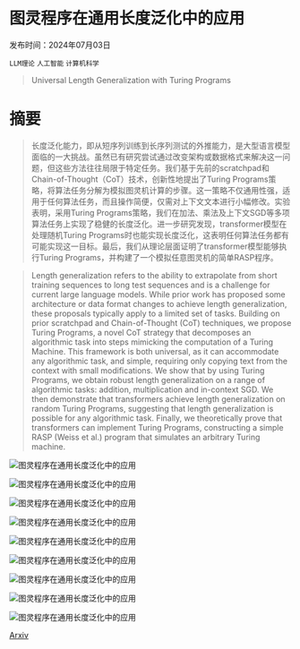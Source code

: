 # 图灵程序在通用长度泛化中的应用

发布时间：2024年07月03日

`LLM理论` `人工智能` `计算机科学`

> Universal Length Generalization with Turing Programs

# 摘要

> 长度泛化能力，即从短序列训练到长序列测试的外推能力，是大型语言模型面临的一大挑战。虽然已有研究尝试通过改变架构或数据格式来解决这一问题，但这些方法往往局限于特定任务。我们基于先前的scratchpad和Chain-of-Thought（CoT）技术，创新性地提出了Turing Programs策略，将算法任务分解为模拟图灵机计算的步骤。这一策略不仅通用性强，适用于任何算法任务，而且操作简便，仅需对上下文文本进行小幅修改。实验表明，采用Turing Programs策略，我们在加法、乘法及上下文SGD等多项算法任务上实现了稳健的长度泛化。进一步研究发现，transformer模型在处理随机Turing Programs时也能实现长度泛化，这表明任何算法任务都有可能实现这一目标。最后，我们从理论层面证明了transformer模型能够执行Turing Programs，并构建了一个模拟任意图灵机的简单RASP程序。

> Length generalization refers to the ability to extrapolate from short training sequences to long test sequences and is a challenge for current large language models. While prior work has proposed some architecture or data format changes to achieve length generalization, these proposals typically apply to a limited set of tasks. Building on prior scratchpad and Chain-of-Thought (CoT) techniques, we propose Turing Programs, a novel CoT strategy that decomposes an algorithmic task into steps mimicking the computation of a Turing Machine. This framework is both universal, as it can accommodate any algorithmic task, and simple, requiring only copying text from the context with small modifications. We show that by using Turing Programs, we obtain robust length generalization on a range of algorithmic tasks: addition, multiplication and in-context SGD. We then demonstrate that transformers achieve length generalization on random Turing Programs, suggesting that length generalization is possible for any algorithmic task. Finally, we theoretically prove that transformers can implement Turing Programs, constructing a simple RASP (Weiss et al.) program that simulates an arbitrary Turing machine.

![图灵程序在通用长度泛化中的应用](../../../paper_images/2407.03310/x1.png)

![图灵程序在通用长度泛化中的应用](../../../paper_images/2407.03310/x2.png)

![图灵程序在通用长度泛化中的应用](../../../paper_images/2407.03310/x3.png)

![图灵程序在通用长度泛化中的应用](../../../paper_images/2407.03310/x4.png)

![图灵程序在通用长度泛化中的应用](../../../paper_images/2407.03310/x5.png)

![图灵程序在通用长度泛化中的应用](../../../paper_images/2407.03310/x6.png)

![图灵程序在通用长度泛化中的应用](../../../paper_images/2407.03310/x7.png)

![图灵程序在通用长度泛化中的应用](../../../paper_images/2407.03310/x8.png)

![图灵程序在通用长度泛化中的应用](../../../paper_images/2407.03310/x9.png)

[Arxiv](https://arxiv.org/abs/2407.03310)